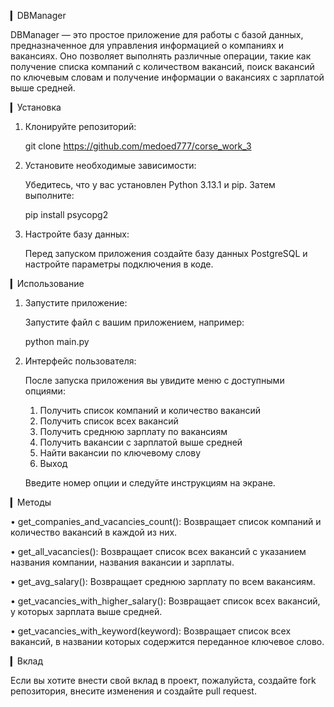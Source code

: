 ▎DBManager

DBManager — это простое приложение для работы с базой данных, предназначенное для управления информацией о компаниях и вакансиях. Оно позволяет выполнять различные операции, такие как получение списка компаний с количеством вакансий, поиск вакансий по ключевым словам и получение информации о вакансиях с зарплатой выше средней.

▎Установка

1. Клонируйте репозиторий:

   
   git clone https://github.com/medoed777/corse_work_3
   

2. Установите необходимые зависимости:

   Убедитесь, что у вас установлен Python 3.13.1 и pip. Затем выполните:

   
   pip install psycopg2
   

3. Настройте базу данных:

   Перед запуском приложения создайте базу данных PostgreSQL и настройте параметры подключения в коде.

▎Использование

1. Запустите приложение:

   Запустите файл с вашим приложением, например:

   
   python main.py
   

2. Интерфейс пользователя:

   После запуска приложения вы увидите меню с доступными опциями:

   
   1. Получить список компаний и количество вакансий
   2. Получить список всех вакансий
   3. Получить среднюю зарплату по вакансиям
   4. Получить вакансии с зарплатой выше средней
   5. Найти вакансии по ключевому слову
   6. Выход
   

   Введите номер опции и следуйте инструкциям на экране.

▎Методы

• get_companies_and_vacancies_count(): Возвращает список компаний и количество вакансий в каждой из них.

• get_all_vacancies(): Возвращает список всех вакансий с указанием названия компании, названия вакансии и зарплаты.

• get_avg_salary(): Возвращает среднюю зарплату по всем вакансиям.

• get_vacancies_with_higher_salary(): Возвращает список всех вакансий, у которых зарплата выше средней.

• get_vacancies_with_keyword(keyword): Возвращает список всех вакансий, в названии которых содержится переданное ключевое слово.

▎Вклад

Если вы хотите внести свой вклад в проект, пожалуйста, создайте fork репозитория, внесите изменения и создайте pull request.